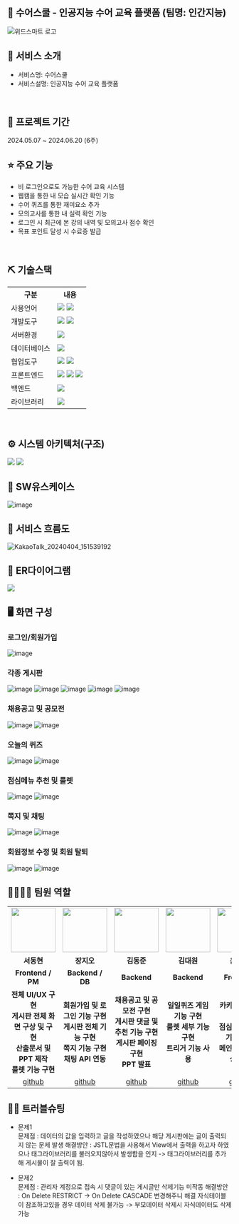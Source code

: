 ## 📎 수어스쿨 - 인공지능 수어 교육 플랫폼 (팀명: 인간지능)
![위드스마트 로고](https://i.ibb.co/5jvDpSc/2.jpg)

## 👀 서비스 소개
* 서비스명:  수어스쿨
* 서비스설명: 인공지능 수어 교육 플랫폼
<br>

## 📅 프로젝트 기간
2024.05.07 ~ 2024.06.20 (6주)
<br>

## ⭐ 주요 기능
* 비 로그인으로도 가능한 수어 교육 시스템
* 웹캠을 통한 내 모습 실시간 확인 기능
* 수어 퀴즈를 통한 재미요소 추가
* 모의고사를 통한 내 실력 확인 기능
* 로그인 시 최근에 본 강의 내역 및 모의고사 점수 확인
* 목표 포인트 달성 시 수료증 발급

<br>

## ⛏ 기술스택
<table>
    <tr>
        <th>구분</th>
        <th>내용</th>
    </tr>
    <tr>
        <td>사용언어</td>
        <td>
            <img src="https://img.shields.io/badge/Java-007396?style=for-the-badge&logo=java&logoColor=white"/>
            <img src="https://img.shields.io/badge/Python-3776AB?style=for-the-badge&logo=Python&logoColor=white"/> 
        </td>
    </tr>
    <tr>
        <td>개발도구</td>
        <td>
            <img src="https://img.shields.io/badge/Eclipse-2C2255?style=for-the-badge&logo=Eclipse&logoColor=white"/>
            <img src="https://img.shields.io/badge/Jupyter-F37626?style=for-the-badge&logo=Jupyter&logoColor=white"/>
        </td>
    </tr>
     <tr>
        <td>서버환경</td>
        <td>
            <img src="https://img.shields.io/badge/Apache Tomcat 9.0-D22128?style=for-the-badge&logo=Apache Tomcat&logoColor=white"/> 
        </td>
     </tr>
    <tr>
        <td>데이터베이스</td>
        <td>
            <img src="https://img.shields.io/badge/MySQL-4479A1?style=for-the-badge&logo=MySQL&logoColor=white"/> 
        </td>
    </tr>
    <tr>
        <td>협업도구</td>
        <td>
            <img src="https://img.shields.io/badge/Git-F05032?style=for-the-badge&logo=Git&logoColor=white"/>
            <img src="https://img.shields.io/badge/GitHub-181717?style=for-the-badge&logo=GitHub&logoColor=white"/>
        </td>
    </tr>
     <tr>
        <td>프론트엔드</td>
        <td>
            <img src="https://img.shields.io/badge/HTML-E34F26?style=for-the-badge&logo=html5&logoColor=white">
            <img src="https://img.shields.io/badge/CSS-1572B6?style=for-the-badge&logo=css3&logoColor=white">
            <img src="https://img.shields.io/badge/javascript-F7DF1E?style=for-the-badge&logo=javascript&logoColor=black">
        </td>
    </tr>
     <tr>
        <td>백엔드</td>
        <td>
            <img src="https://img.shields.io/badge/Spring-6DB33F?style=for-the-badge&logo=Spring&logoColor=white"/> 
        </td>
    </tr>
    <tr>
        <td>라이브러리</td>
        <td>
            <img src="https://img.shields.io/badge/Kakao Map Api-007CE2?style=for-the-badge&logo=KaKao Map Api&logoColor=white">
        </td>
    </tr>
</table>
<br>

## ⚙ 시스템 아키텍처(구조)
<img src="https://github.com/2021-SMHRD-KDT-AI-17/HUMAN/assets/157432737/3dffb091-8ec7-4f33-915f-155053937d0b"/>
<img src="https://github.com/2021-SMHRD-KDT-AI-17/HUMAN/assets/157432737/9db0e4eb-cec2-4da4-a659-b9cc12f574d9"/>

<br>

## 📌 SW유스케이스
![image](https://i.ibb.co/GHyL0SZ/image.jpg)
<br>

## 📌 서비스 흐름도
![KakaoTalk_20240404_151539192](https://i.ibb.co/q0VXMk1/image.jpg)
<br>

## 📌 ER다이어그램
<img src="https://github.com/2021-SMHRD-KDT-AI-17/SLschool/assets/157432737/21d19657-9b7c-4663-a379-eb1d398b7ca7"/>

<br>

## 🖥 화면 구성

### 로그인/회원가입
![image](https://github.com/2021-SMHRD-KDT-AI-17/WithSmart/assets/157354042/cb8d4f8a-90df-4561-8b95-ee069adf2bf4)
<br>
### 각종 게시판
![image](https://github.com/2021-SMHRD-KDT-AI-17/WithSmart/assets/157354042/a7c7cd5a-c8be-46d3-88ba-138d303c61df)
![image](https://github.com/2021-SMHRD-KDT-AI-17/WithSmart/assets/157354042/5b29ff95-669b-4658-9b60-75e778e15db2)
![image](https://github.com/2021-SMHRD-KDT-AI-17/WithSmart/assets/157354042/63eff1c0-7161-4a44-bc8b-86ff4765ae04)
![image](https://github.com/2021-SMHRD-KDT-AI-17/WithSmart/assets/157354042/d85a984f-9139-4b05-b4fe-7b185a9c94db)
![image](https://github.com/2021-SMHRD-KDT-AI-17/WithSmart/assets/157354042/9221fd9a-df6b-46df-98fa-447bd5f81042)
<br>
### 채용공고 및 공모전
![image](https://github.com/2021-SMHRD-KDT-AI-17/WithSmart/assets/157354042/213398e9-1eb4-41f0-b708-ab7f7144cae1)
![image](https://github.com/2021-SMHRD-KDT-AI-17/WithSmart/assets/157354042/b0b2a920-76cf-46fd-ac9b-4a83a8391ee3)
<br>
### 오늘의 퀴즈
![image](https://github.com/2021-SMHRD-KDT-AI-17/WithSmart/assets/157354042/9eb94757-d0c6-4927-88ee-3a94700e7728)
![image](https://github.com/2021-SMHRD-KDT-AI-17/WithSmart/assets/157354042/af7c7732-7fe4-481e-8274-e7cbf7d1671a)
<br>
### 점심메뉴 추천 및 룰렛
![image](https://github.com/2021-SMHRD-KDT-AI-17/WithSmart/assets/157354042/061bc0c2-f9d1-4733-94c9-3c02a06a38b9)
![image](https://github.com/2021-SMHRD-KDT-AI-17/WithSmart/assets/157354042/f2eb8be7-611f-46c6-895b-7746a7c1e408)
<br>
### 쪽지 및 채팅
![image](https://github.com/2021-SMHRD-KDT-AI-17/WithSmart/assets/157354042/775d7d4d-e081-47cd-8cf9-eccdbdc35760)
![image](https://github.com/2021-SMHRD-KDT-AI-17/WithSmart/assets/157354042/64025792-2709-437e-b011-7636e9dc3188)
<br>
### 회원정보 수정 및 회원 탈퇴
![image](https://github.com/2021-SMHRD-KDT-AI-17/WithSmart/assets/157354042/3b597f87-9bf3-4c8b-bf3e-fe063fd7957a)
![image](https://github.com/2021-SMHRD-KDT-AI-17/WithSmart/assets/157354042/143a5fce-ce0b-4f31-8ebd-7cf6c45ab8d8)
<br>
## 👨‍👩‍👦‍👦 팀원 역할
<table>
  <tr>
    <td align="center"><img src ="https://github.com/2021-SMHRD-KDT-AI-17/WithSmart/assets/157410342/57db3397-6e9e-4649-aaab-089ddd36710d" width="100" height="100"/></td>
    <td align="center"><img src="https://github.com/2021-SMHRD-KDT-AI-17/WithSmart/assets/157410342/0dbc27ef-f72e-4a38-a71e-4f088ab273c8" width="100" height="100"/></td>
    <td align="center"><img src="https://github.com/2021-SMHRD-KDT-AI-17/WithSmart/assets/157410342/f588d6f6-158d-4c3d-b843-f1bf16f49811" width="100" height="100"/></td>
    <td align="center"><img src="https://github.com/2021-SMHRD-KDT-AI-17/WithSmart/assets/157410342/ed1f6fc4-fd37-4d33-bbf8-bb020b14f7a8" width="100" height="100"/></td>
    <td align="center"><img src="https://github.com/2021-SMHRD-KDT-AI-17/WithSmart/assets/157410342/1a0a713c-6d91-4839-8be9-52190fa7c319" width="100" height="100"/></td>
  </tr>
  <tr>
    <td align="center"><strong>서동현</strong></td>
    <td align="center"><strong>장지오</strong></td>
    <td align="center"><strong>김동준</strong></td>
    <td align="center"><strong>김대원</strong></td>
    <td align="center"><strong>윤정원</strong></td>
  </tr>
  <tr>
    <td align="center"><b>Frontend / PM</b></td>
    <td align="center"><b>Backend / DB</b></td>
    <td align="center"><b>Backend</b></td>
    <td align="center"><b>Backend</b></td>
    <td align="center"><b>Frontend</b></td>
  </tr>
  <tr>
    <td align="center"><b>전체 UI/UX 구현<br>게시판 전체 화면 구상 및 구현<br>산출문서 및 PPT 제작<br>룰렛 기능 구현</b></td>
    <td align="center"><b>회원가입 및 로그인 기능 구현<br>게시판 전체 기능 구현<br>쪽지 기능 구현<br>채팅 API 연동</b></td>
    <td align="center"><b>채용공고 및 공모전 구현<br>게시판 댓글 및 추천 기능 구현<br>게시판 페이징 구현<br>PPT 발표</b></td>
    <td align="center"><b>일일퀴즈 게임 기능 구현<br>룰렛 세부 기능 구현<br>트리거 기능 사용</b></td>
    <td align="center"><b>카카오맵 API 연동<br>점심메뉴 추천 기능 구현<br>메인페이지 영상삽입</b></td>
  </tr>
  <tr>
    <td align="center"><a href="https://github.com/SeoDongHyeon2" target='_blank'>github</a></td>
    <td align="center"><a href="https://github.com/" target='_blank'>github</a></td>
    <td align="center"><a href="https://github.com/" target='_blank'>github</a></td>
    <td align="center"><a href="https://github.com/" target='_blank'>github</a></td>
    <td align="center"><a href="https://github.com/" target='_blank'>github</a></td>
  </tr>
</table>

## 🤾‍♂️ 트러블슈팅
* 문제1<br>
문제점 : 데이터의 값을 입력하고 글을 작성하였으나 해당 게시판에는 글이 출력되지 않는 문제 발생
해결방안 : JSTL문법을 사용해서 View에서 출력을 하고자 하였으나 태그라이브러리를 불러오지않아서 발생함을 인지 -> 태그라이브러리를 추가해 게시물이 잘 출력이 됨.
 
* 문제2<br>
문제점 : 관리자 계정으로 접속 시 댓글이 있는 게시글만 삭제기능 미작동
해결방안 : On Delete RESTRICT -> On Delete CASCADE 변경해주니 해결
          자식테이블이 참조하고있을 경우 데이터 삭제 불가능 ->  부모데이터 삭제시 자식데이터도 삭제가능
